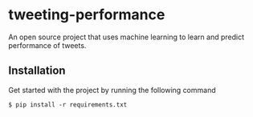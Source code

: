 # tweeting-performance
An open source project that uses machine learning to learn and predict performance of tweets.

## Installation

Get started with the project by running the following command
    
    $ pip install -r requirements.txt